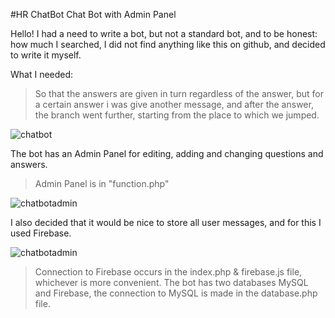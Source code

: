 #HR ChatBot
Chat Bot with Admin Panel

Hello! I had a need to write a bot, but not a standard bot, and to be honest:
how much I searched, I did not find anything like this on github, and decided to write it myself.

What I needed:
  > So that the answers are given in turn regardless of the answer, but for a certain answer i was give another message, 
  > and after the answer, the branch went further, starting from the place to which we jumped.

![chatbot](https://i.ibb.co/SdTVv83/e9978c58-4f0f-40f0-9053-7ba941a7b5ec.jpg)

The bot has an Admin Panel for editing, adding and changing questions and answers.
> Admin Panel is in "function.php"

![chatbotadmin](https://i.ibb.co/4YG444r/Screenshot-4.png)

I also decided that it would be nice to store all user messages, and for this I used Firebase.

![chatbotadmin](https://i.ibb.co/QMDPWdY/57f05032-3156-4057-b16c-2c0faefc0405.jpg)

> Connection to Firebase occurs in the index.php & firebase.js file, whichever is more convenient.
The bot has two databases MySQL and Firebase, the connection to MySQL is made in the database.php file.
